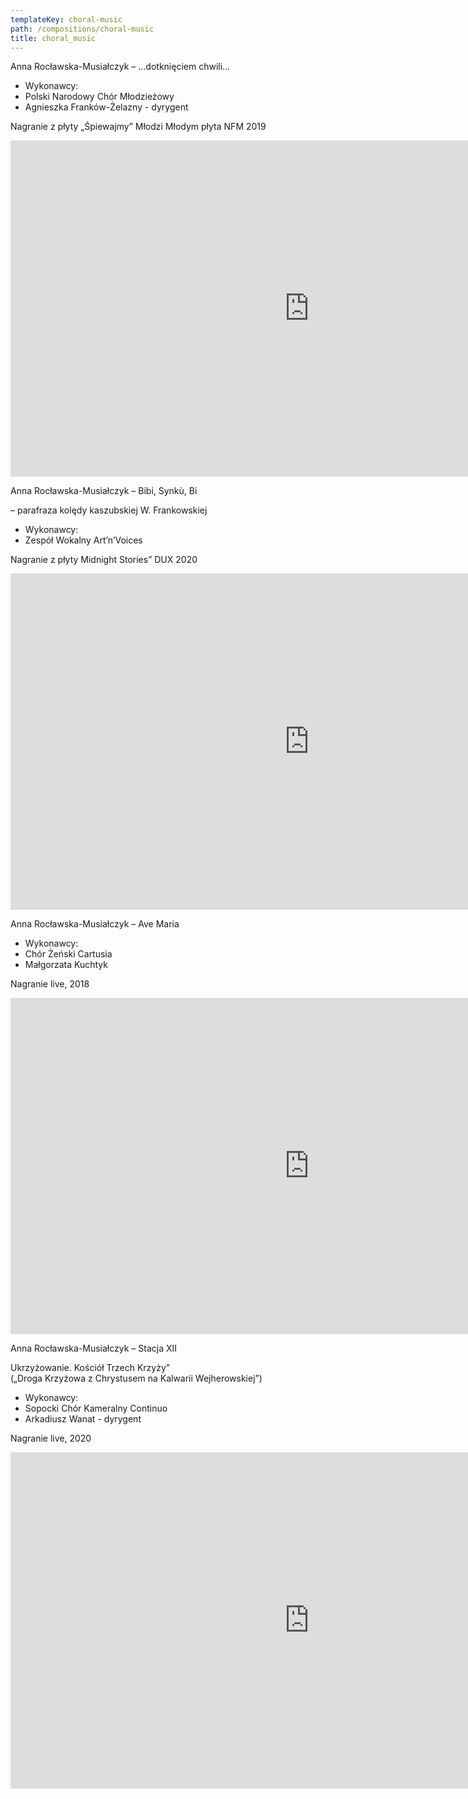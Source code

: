 ```yaml
---
templateKey: choral-music
path: /compositions/choral-music
title: choral_music
---
```

<div class="wrapper container">
    <div class="row center-xs">
        <div class="col-xs-12 col-md-6">
            <div class="box works-box">
                <p class="works__title">Anna Rocławska-Musiałczyk – …dotknięciem chwili…</p>
                <ul class="works__performers">
                    <li class="works__performers--title">Wykonawcy:</li>
                    <li>Polski Narodowy Chór Młodzieżowy</li>
                    <li>Agnieszka Franków-Żelazny - dyrygent</li>
                </ul>
                <p class="works__details">Nagranie z płyty „Śpiewajmy” Młodzi Młodym płyta NFM 2019</p>
            </div>
        </div>
        <div class="col-xs-12 col-md-6">
            <div class="box works-box">
                <div class="youtube-movie">
                    <iframe width="956" height="538" src="https://www.youtube.com/embed/wqMdJ-n5nVw" frameborder="0" allow="accelerometer; autoplay; clipboard-write; encrypted-media; gyroscope; picture-in-picture" allowfullscreen></iframe>
                </div>
            </div>
        </div>
        <div class="col-xs-12">
            <div class="separator mt-3 mb-3"></div>
        </div>
    </div>
    <div class="row reverse center-xs">
        <div class="col-xs-12 col-md-6">
            <div class="box works-box">
                <p class="works__title">Anna Rocławska-Musiałczyk – Bibi, Synkù, Bi</p>
                <p class="works__subtitle">– parafraza kolędy kaszubskiej W. Frankowskiej</p>
                <ul class="works__performers">
                    <li class="works__performers--title">Wykonawcy:</li>
                    <li>Zespół Wokalny Art’n’Voices</li>
                </ul>
                <p class="works__details">Nagranie z płyty Midnight Stories” DUX 2020</p>
            </div>
        </div>
        <div class="col-xs-12 col-md-6">
            <div class="box works-box">
                <div class="youtube-movie">
                    <iframe width="956" height="538" src="https://www.youtube.com/embed/cAQubP7Mx3c" frameborder="0" allow="accelerometer; autoplay; clipboard-write; encrypted-media; gyroscope; picture-in-picture" allowfullscreen></iframe>
                </div>
            </div>
        </div>
        <div class="col-xs-12">
            <div class="separator mt-3 mb-3"></div>
        </div>
    </div>
    <div class="row center-xs">
        <div class="col-xs-12 col-md-6">
            <div class="box works-box">
                <p class="works__title">Anna Rocławska-Musiałczyk – Ave Maria</p>
                <ul class="works__performers">
                    <li class="works__performers--title">Wykonawcy:</li>
                    <li>Chór Żeński Cartusia</li>
                    <li>Małgorzata Kuchtyk</li>
                </ul>
                <p class="works__details">Nagranie live, 2018</p>
            </div>
        </div>
        <div class="col-xs-12 col-md-6">
            <div class="box works-box">
                <div class="youtube-movie">
                    <iframe width="956" height="538" src="https://www.youtube.com/embed/LBmmg8BBX1Y" frameborder="0" allow="accelerometer; autoplay; clipboard-write; encrypted-media; gyroscope; picture-in-picture" allowfullscreen></iframe>
                </div>
            </div>
        </div>
        <div class="col-xs-12">
            <div class="separator mt-3 mb-3"></div>
        </div>
    </div>
    <div class="row reverse center-xs">
        <div class="col-xs-12 col-md-6">
            <div class="box works-box">
                <p class="works__title">Anna Rocławska-Musiałczyk – Stacja XII</p>
                <p class="works__subtitle">
                    Ukrzyżowanie. Kościół Trzech Krzyży” <br />
                    („Droga Krzyżowa z Chrystusem na Kalwarii Wejherowskiej”)
                </p>
                <ul class="works__performers">
                    <li class="works__performers--title">Wykonawcy:</li>
                    <li>Sopocki Chór Kameralny Continuo</li>
                    <li>Arkadiusz Wanat - dyrygent</li>
                </ul>
                <p class="works__details">Nagranie live, 2020</p>
            </div>
        </div>
        <div class="col-xs-12 col-md-6">
            <div class="box works-box">
                <div class="youtube-movie">
                    <iframe width="956" height="538" src="https://www.youtube.com/embed/84M3ZDz4Zao" frameborder="0" allow="accelerometer; autoplay; clipboard-write; encrypted-media; gyroscope; picture-in-picture" allowfullscreen></iframe>
                </div>
            </div>
        </div>
    </div>
</div>
